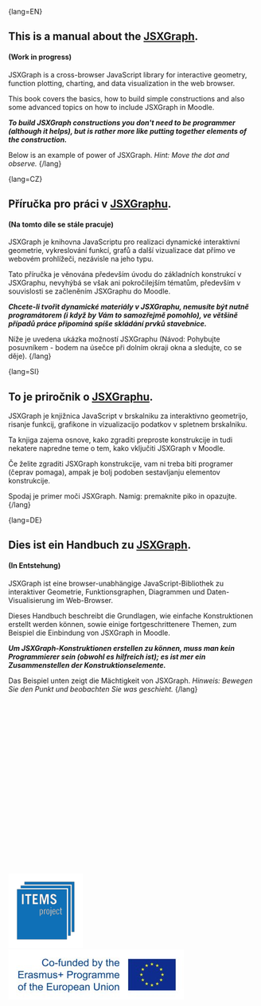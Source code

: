{lang=EN}
## This is a manual about the [JSXGraph](https://jsxgraph.org/).

#### (Work in progress)

JSXGraph is a cross-browser JavaScript library for interactive geometry, function plotting, charting, and data visualization in the web browser.

This book covers the basics, how to build simple constructions and also some advanced topics on how to include JSXGraph in Moodle.

**_To build JSXGraph constructions you don't need to be programmer (although it helps), but is rather more like
 putting together
elements of the construction._**

Below is an example of power of JSXGraph.
*Hint: Move the dot and observe.*
{/lang}

{lang=CZ}
## Příručka pro práci v [JSXGraphu](https://jsxgraph.org/).

#### (Na tomto díle se stále pracuje)

JSXGraph je knihovna JavaScriptu pro realizaci dynamické interaktivní geometrie, vykreslování funkcí, grafů a další vizualizace dat přímo ve webovém prohlížeči, nezávisle na jeho typu.

Tato příručka je věnována především úvodu do základních konstrukcí v JSXGraphu, nevyhýbá se však ani pokročilejším tématům, především v souvislosti se začleněním JSXGraphu do Moodle.

**_Chcete-li tvořit dynamické materiály v JSXGraphu, nemusíte být nutně programátorem (i když by Vám to samozřejmě pomohlo), ve většině případů práce připomíná spíše skládání prvků stavebnice._**

Níže je uvedena ukázka možností JSXGraphu 
(Návod: Pohybujte posuvníkem - bodem na úsečce při dolním okraji okna a sledujte, co se děje).
{/lang}

{lang=SI}
## To je priročnik o [JSXGraphu](https://jsxgraph.org/).

JSXGraph je knjižnica JavaScript v brskalniku za interaktivno geometrijo, risanje funkcij, grafikone in vizualizacijo podatkov v spletnem brskalniku.

Ta knjiga zajema osnove, kako zgraditi preproste konstrukcije in tudi nekatere napredne teme o tem, kako vključiti JSXGraph v Moodle.

Če želite zgraditi JSXGraph konstrukcije, vam ni treba biti programer (čeprav pomaga), ampak je bolj podoben sestavljanju elementov konstrukcije.

Spodaj je primer moči JSXGraph.
Namig: premaknite piko in opazujte.
{/lang}

{lang=DE}
## Dies ist ein Handbuch zu [JSXGraph](https://jsxgraph.org/).

#### (In Entstehung)

JSXGraph ist eine browser-unabhängige JavaScript-Bibliothek zu interaktiver Geometrie, Funktionsgraphen, Diagrammen und Daten-Visualisierung im Web-Browser.

Dieses Handbuch beschreibt die Grundlagen, wie einfache Konstruktionen erstellt werden können, sowie einige fortgeschrittenere Themen, zum Beispiel
die Einbindung von JSXGraph in Moodle.

**_Um JSXGraph-Konstruktionen erstellen zu können, muss man kein Programmierer sein (obwohl es hilfreich ist); es ist mer ein Zusammenstellen der Konstruktionselemente._**

Das Beispiel unten zeigt die Mächtigkeit von JSXGraph.
*Hinweis: Bewegen Sie den Punkt und beobachten Sie was geschieht.*
{/lang}

<div id="box16" class="jxgbox" style="width:500px; height:333px;margin-left:auto; margin-right:auto;"></div>
<script type='text/javascript'>
    JXG.Options.board.showNavigation = false;
    var color1 = "crimson";
	var brd16 = JXG.JSXGraph.initBoard('box16', {boundingbox: [-10.4625,7.6,10.4625,-5]});
	brd16.options.point.visible = false;
	brd16.options.point.fixed = false;
	brd16.options.polygon.borders.visible = false;
	var kot16 = brd16.create('slider', [[-9.5,-4],[-0.5,-4],[90,90,-60]], {withlabel:false});	
	var B116 = brd16.create('point', [-1,-4], {name:'B116'});
	var Vues16 = brd16.create('point', [function(){return kot16.Value() > 0 ? -0.9217 : (kot16.Value() < -30 ? -Math.PI/2 : -0.9217+(-Math.PI/2+0.9217)/30*(-kot16.Value()))}, function(){return kot16.Value() > -30 ? -0.55088 : (kot16.Value() < -29 ? -0.55088+(-1+0.55088)/30*(-30-kot16.Value()) : -1)}], {name:'Vues16', color:color1});
	var zoom16 = 1.6;
	var x16 = function(){return -zoom16 * Math.cos(Vues16.X()) * Math.sin(Vues16.Y())};
	var X16 = brd16.create('point', [function(){return B116.X() + zoom16 * Math.sin(Vues16.X())}, function(){return B116.Y()+x16}], {name:'X'});
	var u16 = brd16.create('point', [function(){return zoom16*Math.sin(Vues16.X());},x16], {name:'u16'});
	var k16 = -1;
	var Z16 = brd16.create('point', [function(){return B116.X()}, function(){return B116.Y()+zoom16*Math.cos(Vues16.Y())}], {name:'Z16'});
	var w16 = brd16.create('point', [0,function(){return zoom16*Math.cos(Vues16.Y());}], {name:'w16'});
	var Y_16 = brd16.create('point', [function(){return B116.X()+zoom16*Math.cos(Vues16.X())}, function(){return B116.Y()+zoom16*Math.sin(Vues16.X())*Math.sin(Vues16.Y())}], {name:'Y'});
	var v16 = brd16.create('point', [function(){return zoom16*Math.cos(Vues16.X())},function(){return zoom16*Math.sin(Vues16.X())*Math.sin(Vues16.Y());}], {name:'v16'});
	var O16 = brd16.create('point', [1,2], {name:'O16'});
	var a16 = 1;
	var b16 = 1;
	var d16 = 2; 
	var vzorec16 = brd16.create('slider', [[18,5.5],[18,-2],[1,1,11]], {withlabel:false});
	var K16 = brd16.create('point', [function(){return O16.X() + a16 * u16.X() + b16 * v16.X()},function(){return O16.Y() + a16 * u16.Y() + b16 * v16.Y()}], {name:'K16'});
	var L16 = brd16.create('point', [function(){return O16.X() - a16 * u16.X() + b16 * v16.X()},function(){return O16.Y() - a16 * u16.Y() + b16 * v16.Y()}], {name:'L16'});
	var M16 = brd16.create('point', [function(){return O16.X() - a16 * u16.X() - b16 * v16.X()},function(){return O16.Y() - a16 * u16.Y() - b16 * v16.Y()}], {name:'M16'});
	var N16 = brd16.create('point', [function(){return O16.X() + a16 * u16.X() - b16 * v16.X()},function(){return O16.Y() + a16 * u16.Y() - b16 * v16.Y()}], {name:'N16'});
	brd16.create('polygon', [L16,K16,N16,M16], {fillopacity:0.05});
	brd16.create('segment', [L16,K16], {});
	brd16.create('segment', [K16,N16], {});
	brd16.create('segment', [N16,M16], {});
	brd16.create('segment', [M16,L16], {});
	var P16 = brd16.create('point', [function(){return O16.X() + a16 * u16.X() + b16 * v16.X() + d16 * Math.cos((kot16.Value() < 0 ? 0 : kot16.Value())*Math.PI/180) * u16.X() + d16 * Math.sin((kot16.Value() < 0 ? 0 : kot16.Value())*Math.PI/180) * w16.X()},function(){return O16.Y() + a16 * u16.Y() + b16 * v16.Y() + d16 * Math.cos((kot16.Value() < 0 ? 0 : kot16.Value())*Math.PI/180) * u16.Y() + d16 * Math.sin((kot16.Value() < 0 ? 0 : kot16.Value())*Math.PI/180) * w16.Y()}], {name:'P16'});
	var Q16 = brd16.create('point', [function(){return O16.X() + a16 * u16.X() - b16 * v16.X() + d16 * Math.cos((kot16.Value() < 0 ? 0 : kot16.Value())*Math.PI/180) * u16.X() + d16 * Math.sin((kot16.Value() < 0 ? 0 : kot16.Value())*Math.PI/180) * w16.X()},function(){return O16.Y() + a16 * u16.Y() - b16 * v16.Y() + d16 * Math.cos((kot16.Value() < 0 ? 0 : kot16.Value())*Math.PI/180) * u16.Y() + d16 * Math.sin((kot16.Value() < 0 ? 0 : kot16.Value())*Math.PI/180) * w16.Y()}], {name:'Q16'});
	var R16 = brd16.create('point', [function(){return O16.X() - a16 * u16.X() + b16 * v16.X() - d16 * Math.cos((kot16.Value() < 0 ? 0 : kot16.Value())*Math.PI/180) * u16.X() + d16 * Math.sin((kot16.Value() < 0 ? 0 : kot16.Value())*Math.PI/180) * w16.X()},function(){return O16.Y() - a16 * u16.Y() + b16 * v16.Y() - d16 * Math.cos((kot16.Value() < 0 ? 0 : kot16.Value())*Math.PI/180) * u16.Y() + d16 * Math.sin((kot16.Value() < 0 ? 0 : kot16.Value())*Math.PI/180) * w16.Y()}], {name:'R16'});
	var S16 = brd16.create('point', [function(){return O16.X() - a16 * u16.X() - b16 * v16.X() - d16 * Math.cos((kot16.Value() < 0 ? 0 : kot16.Value())*Math.PI/180) * u16.X() + d16 * Math.sin((kot16.Value() < 0 ? 0 : kot16.Value())*Math.PI/180) * w16.X()},function(){return O16.Y() - a16 * u16.Y() - b16 * v16.Y() - d16 * Math.cos((kot16.Value() < 0 ? 0 : kot16.Value())*Math.PI/180) * u16.Y() + d16 * Math.sin((kot16.Value() < 0 ? 0 : kot16.Value())*Math.PI/180) * w16.Y()}], {name:'S16'});
	brd16.create('polygon', [K16,P16,Q16,N16]);
	brd16.create('segment', [K16,P16], {});
	brd16.create('segment', [P16,Q16], {});
	brd16.create('segment', [Q16,N16], {});
	brd16.create('segment', [N16,K16], {});
	brd16.create('polygon', [L16,M16,S16,R16], {opacity:function(){return vzorec16.Value()==1||vzorec16.Value()==2||vzorec16.Value()==3||vzorec16.Value()==4||vzorec16.Value()==7||vzorec16.Value()==7||vzorec16.Value()==8||vzorec16.Value()==9||vzorec16.Value()==10?0.25:0;}});
	brd16.create('segment', [L16,M16], {});
	brd16.create('segment', [M16,S16], {opacity:function(){return vzorec16.Value()!=5&&vzorec16.Value()!=6&&vzorec16.Value()!=11?1:0}});
	brd16.create('segment', [S16,R16], {opacity:function(){return vzorec16.Value()!=5&&vzorec16.Value()!=6&&vzorec16.Value()!=11?1:0}});
	brd16.create('segment', [R16,L16], {opacity:function(){return vzorec16.Value()!=5&&vzorec16.Value()!=6&&vzorec16.Value()!=11?1:0}});
	var T16 = brd16.create('point', [function(){return O16.X() + a16 * u16.X() + b16 * v16.X() + d16 * Math.cos((kot16.Value() < 0 ? 0 : kot16.Value())*Math.PI/180) * v16.X() + d16 * Math.sin((kot16.Value() < 0 ? 0 : kot16.Value())*Math.PI/180) * w16.X()},function(){return O16.Y() + a16 * u16.Y() + b16 * v16.Y() + d16 * Math.cos((kot16.Value() < 0 ? 0 : kot16.Value())*Math.PI/180) * v16.Y() + d16 * Math.sin((kot16.Value() < 0 ? 0 : kot16.Value())*Math.PI/180) * w16.Y()}], {name:'T16'});
	var U16 = brd16.create('point', [function(){return O16.X() - a16 * u16.X() + b16 * v16.X() + d16 * Math.cos((kot16.Value() < 0 ? 0 : kot16.Value())*Math.PI/180) * v16.X() + d16 * Math.sin((kot16.Value() < 0 ? 0 : kot16.Value())*Math.PI/180) * w16.X()},function(){return O16.Y() - a16 * u16.Y() + b16 * v16.Y() + d16 * Math.cos((kot16.Value() < 0 ? 0 : kot16.Value())*Math.PI/180) * v16.Y() + d16 * Math.sin((kot16.Value() < 0 ? 0 : kot16.Value())*Math.PI/180) * w16.Y()}], {name:'U16'});
	var V16 = brd16.create('point', [function(){return O16.X() + a16 * u16.X() - b16 * v16.X() - d16 * Math.cos((kot16.Value() < 0 ? 0 : kot16.Value())*Math.PI/180) * v16.X() + d16 * Math.sin((kot16.Value() < 0 ? 0 : kot16.Value())*Math.PI/180) * w16.X()},function(){return O16.Y() + a16 * u16.Y() - b16 * v16.Y() - d16 * Math.cos((kot16.Value() < 0 ? 0 : kot16.Value())*Math.PI/180) * v16.Y() + d16 * Math.sin((kot16.Value() < 0 ? 0 : kot16.Value())*Math.PI/180) * w16.Y()}], {name:'V16'});
	var W16 = brd16.create('point', [function(){return O16.X() - a16 * u16.X() - b16 * v16.X() - d16 * Math.cos((kot16.Value() < 0 ? 0 : kot16.Value())*Math.PI/180) * v16.X() + d16 * Math.sin((kot16.Value() < 0 ? 0 : kot16.Value())*Math.PI/180) * w16.X()},function(){return O16.Y() - a16 * u16.Y() - b16 * v16.Y() - d16 * Math.cos((kot16.Value() < 0 ? 0 : kot16.Value())*Math.PI/180) * v16.Y() + d16 * Math.sin((kot16.Value() < 0 ? 0 : kot16.Value())*Math.PI/180) * w16.Y()}], {name:'W16'});
	brd16.create('polygon', [N16,V16,W16,M16], {opacity:function(){return vzorec16.Value()==1||vzorec16.Value()==5||vzorec16.Value()==6||vzorec16.Value()==10||vzorec16.Value()==11?0.25:0;}});
	brd16.create('segment', [N16,V16], {opacity:function(){return vzorec16.Value()==1||vzorec16.Value()==5||vzorec16.Value()==6||vzorec16.Value()==10||vzorec16.Value()==11?1:0}});
	brd16.create('segment', [V16,W16], {opacity:function(){return vzorec16.Value()==1||vzorec16.Value()==5||vzorec16.Value()==6||vzorec16.Value()==10||vzorec16.Value()==11?1:0}});
	brd16.create('segment', [W16,M16], {opacity:function(){return vzorec16.Value()==1||vzorec16.Value()==5||vzorec16.Value()==6||vzorec16.Value()==10||vzorec16.Value()==11?1:0}});
	brd16.create('segment', [M16,N16], {});
	brd16.create('polygon', [K16,T16,U16,L16], {opacity:function(){return vzorec16.Value()<7?0.25:0;}});
	brd16.create('segment', [K16,T16], {opacity:function(){return vzorec16.Value()<7?1:0}});
	brd16.create('segment', [T16,U16], {opacity:function(){return vzorec16.Value()<7?1:0}});
	brd16.create('segment', [U16,L16], {opacity:function(){return vzorec16.Value()!=7&&vzorec16.Value()!=8&&vzorec16.Value()!=9&&vzorec16.Value()!=10&&vzorec16.Value()!=11?1:0}});
	brd16.create('segment', [L16,K16], {opacity:function(){return vzorec16.Value()==5?1:0}});
	var A16 = brd16.create('point', [function(){return O16.X() + a16 * u16.X() + b16 * v16.X() + d16 * Math.cos((kot16.Value() < 0 ? 0 : kot16.Value())*Math.PI/180) * u16.X() + d16 * Math.sin((kot16.Value() < 0 ? 0 : kot16.Value())*Math.PI/180) * w16.X() + 2 * a16 * Math.cos(2 * (kot16.Value() < 0 ? 0 : kot16.Value())*Math.PI/180) * u16.X() + b16 * Math.sin(2 * (kot16.Value() < 0 ? 0 : kot16.Value())*Math.PI/180) * w16.X()},function(){return O16.Y() + a16 * u16.Y() + b16 * v16.Y() + d16 * Math.cos((kot16.Value() < 0 ? 0 : kot16.Value())*Math.PI/180) * u16.Y() + d16 * Math.sin((kot16.Value() < 0 ? 0 : kot16.Value())*Math.PI/180) * w16.Y() + 2 * a16 * Math.cos(2 * (kot16.Value() < 0 ? 0 : kot16.Value())*Math.PI/180) * u16.Y() + b16 * Math.sin(2 * (kot16.Value() < 0 ? 0 : kot16.Value())*Math.PI/180) * w16.Y()}], {name:'A16'});
	var B16 = brd16.create('point', [function(){return O16.X() + a16 * u16.X() - b16 * v16.X() + d16 * Math.cos((kot16.Value() < 0 ? 0 : kot16.Value())*Math.PI/180) * u16.X() + d16 * Math.sin((kot16.Value() < 0 ? 0 : kot16.Value())*Math.PI/180) * w16.X() + 2 * a16 * Math.cos(2 * (kot16.Value() < 0 ? 0 : kot16.Value())*Math.PI/180) * u16.X() + b16 * Math.sin(2 * (kot16.Value() < 0 ? 0 : kot16.Value())*Math.PI/180) * w16.X()},function(){return O16.Y() + a16 * u16.Y() - b16 * v16.Y() + d16 * Math.cos((kot16.Value() < 0 ? 0 : kot16.Value())*Math.PI/180) * u16.Y() + d16 * Math.sin((kot16.Value() < 0 ? 0 : kot16.Value())*Math.PI/180) * w16.Y() + 2 * a16 * Math.cos(2 * (kot16.Value() < 0 ? 0 : kot16.Value())*Math.PI/180) * u16.Y() + b16 * Math.sin(2 * (kot16.Value() < 0 ? 0 : kot16.Value())*Math.PI/180) * w16.Y()}], {name:'B16'});
	brd16.create('polygon', [B16,Q16,P16,A16], {opacity:function(){return vzorec16.Value()<9&&vzorec16.Value()!=7?0.25:0;}});
	brd16.create('segment', [B16,Q16], {opacity:function(){return vzorec16.Value()!=7&&vzorec16.Value()!=9&&vzorec16.Value()!=10&&vzorec16.Value()!=11?1:0}});
	brd16.create('segment', [Q16,P16], {});
	brd16.create('segment', [P16,A16], {opacity:function(){return vzorec16.Value()!=7&&vzorec16.Value()!=9&&vzorec16.Value()!=10&&vzorec16.Value()!=11?1:0}});
	brd16.create('segment', [A16,B16], {opacity:function(){return vzorec16.Value()!=7&&vzorec16.Value()!=9&&vzorec16.Value()!=10&&vzorec16.Value()!=11?1:0}});
	brd16.options.text.anchory = 'top';
	brd16.options.text.fontsize = 16;
	var ploscina16 = brd16.create('slider', [[0.5,-4],[9.5,-4],[0,0,8]], {withlabel:false});
		ploscina16.setDisplayRendNode(false);
		ploscina16.highline.setDisplayRendNode(false);
		ploscina16.baseline.setDisplayRendNode(false);
	brd16.create('text', [function(){return V16.X() + 1.3},function(){return V16.Y()-0.3}, function(){return 'a'}], {opacity:function(){return ploscina16.Value() > 0 ? 1 : 0}});
	brd16.create('text', [function(){return W16.X() + 0.3},function(){return W16.Y()+1.375}, function(){return 'a'}], {opacity:function(){return ploscina16.Value() > 0 ? 1 : 0}});
	brd16.create('text', [function(){return V16.X() + 1.2},function(){return V16.Y() + 1.75}, function(){return 'a^2'}], {opacity:function(){return ploscina16.Value() > 1 ? 1 : 0}});
	brd16.create('text', [function(){return N16.X() + 1.2},function(){return N16.Y() + 1.75}, function(){return 'a^2'}], {opacity:function(){return ploscina16.Value() > 2 ? 1 : 0}});
	brd16.create('text', [function(){return M16.X() + 1.2},function(){return M16.Y() + 1.75}, function(){return 'a^2'}], {opacity:function(){return ploscina16.Value() > 3 ? 1 : 0}});
	brd16.create('text', [function(){return Q16.X() + 1.2},function(){return Q16.Y() + 1.75}, function(){return 'a^2'}], {opacity:function(){return ploscina16.Value() > 4 ? 1 : 0}});
	brd16.create('text', [function(){return B16.X() + 1.2},function(){return B16.Y() + 1.75}, function(){return 'a^2'}], {opacity:function(){return ploscina16.Value() > 5 ? 1 : 0}});
	brd16.create('text', [function(){return K16.X() + 1.2},function(){return K16.Y() + 1.75}, function(){return 'a^2'}], {opacity:function(){return ploscina16.Value() > 6 ? 1 : 0}});
	brd16.create('text', [function(){return L16.X() + 1.2},function(){return L16.Y() + 1.75}, function(){return 'P=?'}], {opacity:function(){return ploscina16.Value() > 7 ? 1 : 0}});
	kot16.on('drag', function(){
		if(kot16.Value() > -60){
			ploscina16.setDisplayRendNode(false);
			ploscina16.highline.setDisplayRendNode(false);
			ploscina16.baseline.setDisplayRendNode(false);
			ploscina16.moveTo([-9.5,-4]);
		} else {
			ploscina16.showElement();
			ploscina16.highline.showElement();
			ploscina16.baseline.showElement();
			ploscina16.moveTo([-9.75,-4]);
		}
	});
</script>

[![ITEMS](files/images/items_logo_blue.png)](https://itemspro.eu)
[![Cofunded by the Erasmus+ programme of the European union](files/images/eu_flag_co_funded_pos_rgb_left_small.jpg)](https://ec.europa.eu/programmes/erasmus-plus/)
